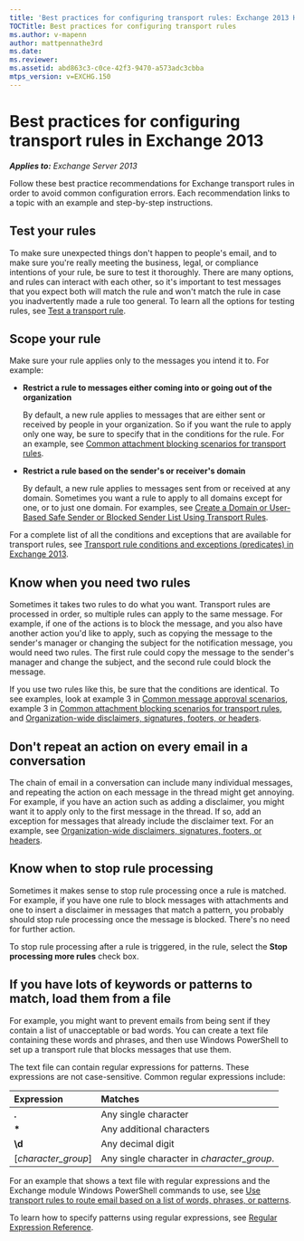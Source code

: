 ```yaml
---
title: 'Best practices for configuring transport rules: Exchange 2013 Help'
TOCTitle: Best practices for configuring transport rules
ms.author: v-mapenn
author: mattpennathe3rd
ms.date:
ms.reviewer:
ms.assetid: abd863c3-c0ce-42f3-9470-a573adc3cbba
mtps_version: v=EXCHG.150
---
```


# Best practices for configuring transport rules in Exchange 2013

_**Applies to:** Exchange Server 2013_

Follow these best practice recommendations for Exchange transport rules in order to avoid common configuration errors. Each recommendation links to a topic with an example and step-by-step instructions.

## Test your rules

To make sure unexpected things don't happen to people's email, and to make sure you're really meeting the business, legal, or compliance intentions of your rule, be sure to test it thoroughly. There are many options, and rules can interact with each other, so it's important to test messages that you expect both will match the rule and won't match the rule in case you inadvertently made a rule too general. To learn all the options for testing rules, see [Test a transport rule](test-transport-rules-exchange-2013-help.md).

## Scope your rule

Make sure your rule applies only to the messages you intend it to. For example:

- **Restrict a rule to messages either coming into or going out of the organization**

    By default, a new rule applies to messages that are either sent or received by people in your organization. So if you want the rule to apply only one way, be sure to specify that in the conditions for the rule. For an example, see [Common attachment blocking scenarios for transport rules](common-attachment-blocking-scenarios-exchange-2013-help.md).

- **Restrict a rule based on the sender's or receiver's domain**

    By default, a new rule applies to messages sent from or received at any domain. Sometimes you want a rule to apply to all domains except for one, or to just one domain. For examples, see [Create a Domain or User-Based Safe Sender or Blocked Sender List Using Transport Rules](configure-content-filtering-to-use-safe-domain-data-exchange-2013-help.md).

For a complete list of all the conditions and exceptions that are available for transport rules, see [Transport rule conditions and exceptions (predicates) in Exchange 2013](mail-flow-rule-conditions-and-exceptions-predicates-in-exchange-2013-exchange-2013-help.md).

## Know when you need two rules

Sometimes it takes two rules to do what you want. Transport rules are processed in order, so multiple rules can apply to the same message. For example, if one of the actions is to block the message, and you also have another action you'd like to apply, such as copying the message to the sender's manager or changing the subject for the notification message, you would need two rules. The first rule could copy the message to the sender's manager and change the subject, and the second rule could block the message.

If you use two rules like this, be sure that the conditions are identical. To see examples, look at example 3 in [Common message approval scenarios](common-message-approval-scenarios-exchange-2013-help.md), example 3 in [Common attachment blocking scenarios for transport rules](common-attachment-blocking-scenarios-exchange-2013-help.md), and [Organization-wide disclaimers, signatures, footers, or headers](https://technet.microsoft.com/library/e45e33c9-e53b-427c-ada5-70901bc399b8.aspx).

## Don't repeat an action on every email in a conversation

The chain of email in a conversation can include many individual messages, and repeating the action on each message in the thread might get annoying. For example, if you have an action such as adding a disclaimer, you might want it to apply only to the first message in the thread. If so, add an exception for messages that already include the disclaimer text. For an example, see [Organization-wide disclaimers, signatures, footers, or headers](https://technet.microsoft.com/library/e45e33c9-e53b-427c-ada5-70901bc399b8.aspx).

## Know when to stop rule processing

Sometimes it makes sense to stop rule processing once a rule is matched. For example, if you have one rule to block messages with attachments and one to insert a disclaimer in messages that match a pattern, you probably should stop rule processing once the message is blocked. There's no need for further action.

To stop rule processing after a rule is triggered, in the rule, select the **Stop processing more rules** check box.

## If you have lots of keywords or patterns to match, load them from a file

For example, you might want to prevent emails from being sent if they contain a list of unacceptable or bad words. You can create a text file containing these words and phrases, and then use Windows PowerShell to set up a transport rule that blocks messages that use them.

The text file can contain regular expressions for patterns. These expressions are not case-sensitive. Common regular expressions include:

|**Expression**|**Matches**|
|:-----|:-----|
|**.**|Any single character|
|**\***|Any additional characters|
|**\d**|Any decimal digit|
|[*character_group*]|Any single character in *character_group*.|

For an example that shows a text file with regular expressions and the Exchange module Windows PowerShell commands to use, see [Use transport rules to route email based on a list of words, phrases, or patterns](use-rules-to-route-email-exchange-2013-help.md).

To learn how to specify patterns using regular expressions, see [Regular Expression Reference](https://go.microsoft.com/fwlink/p/?LinkId=532394).
